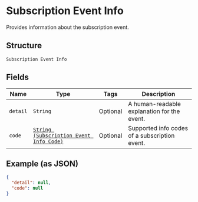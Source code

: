 
# Subscription Event Info

Provides information about the subscription event.

## Structure

`Subscription Event Info`

## Fields

| Name | Type | Tags | Description |
|  --- | --- | --- | --- |
| `detail` | `String` | Optional | A human-readable explanation for the event. |
| `code` | [`String (Subscription Event Info Code)`](../../doc/models/subscription-event-info-code.md) | Optional | Supported info codes of a subscription event. |

## Example (as JSON)

```json
{
  "detail": null,
  "code": null
}
```

